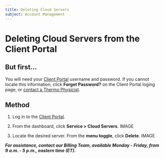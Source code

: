 ```yaml
---
title: Deleting Cloud Servers
subject: Account Management
---
```


# Deleting Cloud Servers from the Client Portal

## But first...
You will need your [Client Portal](https://www.thermo.io/login/) username and password. If you cannot locate this information, click **Forget Password?** on the Client Portal loging page, or [contact a Thermo Physicist](mailto:physicists@thermo.io).

## Method

1. Log in to the [Client Portal](https://www.thermo.io/login/).
2. From the dashboard, click **Service > Cloud Servers**.
   IMAGE

3. Locate the desired server. From the **menu toggle**, click **Delete**.
   IMAGE

**_For assistance, contact our Billing Team, available Monday - Friday, from 9 a.m. - 5 p.m., eastern time (ET)._**
